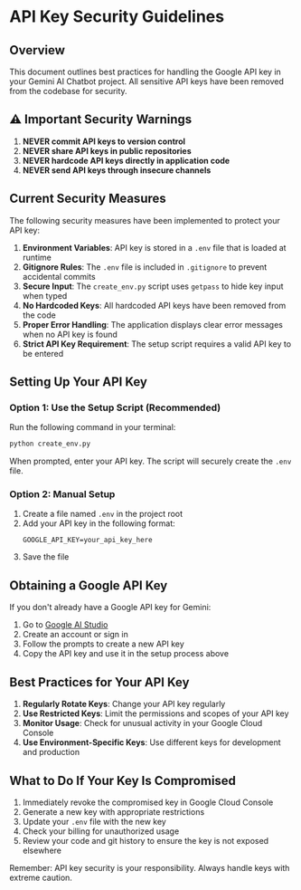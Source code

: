 # API Key Security Guidelines

## Overview

This document outlines best practices for handling the Google API key in your Gemini AI Chatbot project. All sensitive API keys have been removed from the codebase for security.

## ⚠️ Important Security Warnings

1. **NEVER commit API keys to version control**
2. **NEVER share API keys in public repositories**
3. **NEVER hardcode API keys directly in application code**
4. **NEVER send API keys through insecure channels**

## Current Security Measures

The following security measures have been implemented to protect your API key:

1. **Environment Variables**: API key is stored in a `.env` file that is loaded at runtime
2. **Gitignore Rules**: The `.env` file is included in `.gitignore` to prevent accidental commits
3. **Secure Input**: The `create_env.py` script uses `getpass` to hide key input when typed
4. **No Hardcoded Keys**: All hardcoded API keys have been removed from the code
5. **Proper Error Handling**: The application displays clear error messages when no API key is found
6. **Strict API Key Requirement**: The setup script requires a valid API key to be entered

## Setting Up Your API Key

### Option 1: Use the Setup Script (Recommended)

Run the following command in your terminal:

```bash
python create_env.py
```

When prompted, enter your API key. The script will securely create the `.env` file.

### Option 2: Manual Setup

1. Create a file named `.env` in the project root
2. Add your API key in the following format:
   ```
   GOOGLE_API_KEY=your_api_key_here
   ```
3. Save the file

## Obtaining a Google API Key

If you don't already have a Google API key for Gemini:

1. Go to [Google AI Studio](https://aistudio.google.com/app/apikey)
2. Create an account or sign in
3. Follow the prompts to create a new API key
4. Copy the API key and use it in the setup process above

## Best Practices for Your API Key

1. **Regularly Rotate Keys**: Change your API key regularly
2. **Use Restricted Keys**: Limit the permissions and scopes of your API key
3. **Monitor Usage**: Check for unusual activity in your Google Cloud Console
4. **Use Environment-Specific Keys**: Use different keys for development and production

## What to Do If Your Key Is Compromised

1. Immediately revoke the compromised key in Google Cloud Console
2. Generate a new key with appropriate restrictions
3. Update your `.env` file with the new key
4. Check your billing for unauthorized usage
5. Review your code and git history to ensure the key is not exposed elsewhere

Remember: API key security is your responsibility. Always handle keys with extreme caution. 
